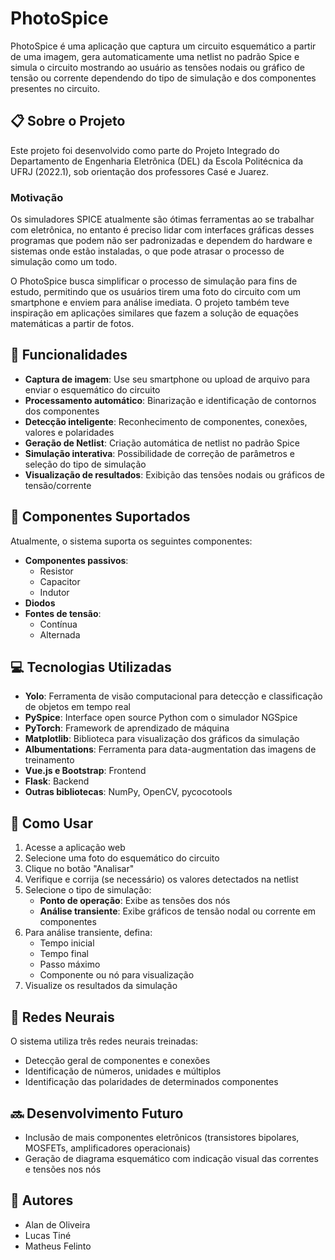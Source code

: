 # PhotoSpice

PhotoSpice é uma aplicação que captura um circuito esquemático a partir de uma imagem, gera automaticamente uma netlist no padrão Spice e simula o circuito mostrando ao usuário as tensões nodais ou gráfico de tensão ou corrente dependendo do tipo de simulação e dos componentes presentes no circuito.

## 📋 Sobre o Projeto

Este projeto foi desenvolvido como parte do Projeto Integrado do Departamento de Engenharia Eletrônica (DEL) da Escola Politécnica da UFRJ (2022.1), sob orientação dos professores Casé e Juarez.

### Motivação

Os simuladores SPICE atualmente são ótimas ferramentas ao se trabalhar com eletrônica, no entanto é preciso lidar com interfaces gráficas desses programas que podem não ser padronizadas e dependem do hardware e sistemas onde estão instaladas, o que pode atrasar o processo de simulação como um todo. 

O PhotoSpice busca simplificar o processo de simulação para fins de estudo, permitindo que os usuários tirem uma foto do circuito com um smartphone e enviem para análise imediata. O projeto também teve inspiração em aplicações similares que fazem a solução de equações matemáticas a partir de fotos.

## 🚀 Funcionalidades

- **Captura de imagem**: Use seu smartphone ou upload de arquivo para enviar o esquemático do circuito
- **Processamento automático**: Binarização e identificação de contornos dos componentes
- **Detecção inteligente**: Reconhecimento de componentes, conexões, valores e polaridades
- **Geração de Netlist**: Criação automática de netlist no padrão Spice
- **Simulação interativa**: Possibilidade de correção de parâmetros e seleção do tipo de simulação
- **Visualização de resultados**: Exibição das tensões nodais ou gráficos de tensão/corrente

## 🔌 Componentes Suportados

Atualmente, o sistema suporta os seguintes componentes:

- **Componentes passivos**:
  - Resistor
  - Capacitor
  - Indutor
- **Diodos**
- **Fontes de tensão**:
  - Contínua
  - Alternada

## 💻 Tecnologias Utilizadas

- **Yolo**: Ferramenta de visão computacional para detecção e classificação de objetos em tempo real
- **PySpice**: Interface open source Python com o simulador NGSpice
- **PyTorch**: Framework de aprendizado de máquina
- **Matplotlib**: Biblioteca para visualização dos gráficos da simulação
- **Albumentations**: Ferramenta para data-augmentation das imagens de treinamento
- **Vue.js e Bootstrap**: Frontend
- **Flask**: Backend
- **Outras bibliotecas**: NumPy, OpenCV, pycocotools

## 📝 Como Usar

1. Acesse a aplicação web
2. Selecione uma foto do esquemático do circuito
3. Clique no botão "Analisar"
4. Verifique e corrija (se necessário) os valores detectados na netlist
5. Selecione o tipo de simulação:
   - **Ponto de operação**: Exibe as tensões dos nós
   - **Análise transiente**: Exibe gráficos de tensão nodal ou corrente em componentes
6. Para análise transiente, defina:
   - Tempo inicial
   - Tempo final
   - Passo máximo
   - Componente ou nó para visualização
7. Visualize os resultados da simulação

## 🧠 Redes Neurais

O sistema utiliza três redes neurais treinadas:
- Detecção geral de componentes e conexões
- Identificação de números, unidades e múltiplos
- Identificação das polaridades de determinados componentes

## 🔜 Desenvolvimento Futuro

- Inclusão de mais componentes eletrônicos (transistores bipolares, MOSFETs, amplificadores operacionais)
- Geração de diagrama esquemático com indicação visual das correntes e tensões nos nós

## 👥 Autores

- Alan de Oliveira
- Lucas Tiné
- Matheus Felinto
